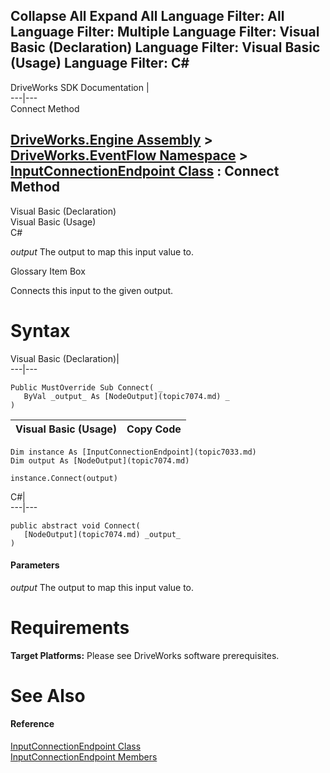 Collapse All Expand All Language Filter: All  Language Filter: Multiple  Language Filter: Visual Basic (Declaration) Language Filter: Visual Basic (Usage) Language Filter: C#  
---  
DriveWorks SDK Documentation  |   
---|---  
Connect Method   
  
[DriveWorks.Engine Assembly](topic2156.md) > [DriveWorks.EventFlow Namespace](topic6871.md) > [InputConnectionEndpoint Class](topic7033.md) : Connect Method  
---  
  
Visual Basic (Declaration)    
Visual Basic (Usage)    
C# 

_output_
    The output to map this input value to.

Glossary Item Box

Connects this input to the given output. 

# Syntax

Visual Basic (Declaration)|   
---|---  
      
    
    Public MustOverride Sub Connect( _
       ByVal _output_ As [NodeOutput](topic7074.md) _
    )   
  
Visual Basic (Usage)| Copy Code  
---|---  
      
    
    Dim instance As [InputConnectionEndpoint](topic7033.md)
    Dim output As [NodeOutput](topic7074.md)
     
    instance.Connect(output)  
  
C#|   
---|---  
      
    
    public abstract void Connect( 
       [NodeOutput](topic7074.md) _output_
    )  
  
#### Parameters

 _output_
    The output to map this input value to.

# Requirements

**Target Platforms:** Please see DriveWorks software prerequisites.

# See Also

#### Reference

[InputConnectionEndpoint Class](topic7033.md)   
[InputConnectionEndpoint Members](topic7034.md)


